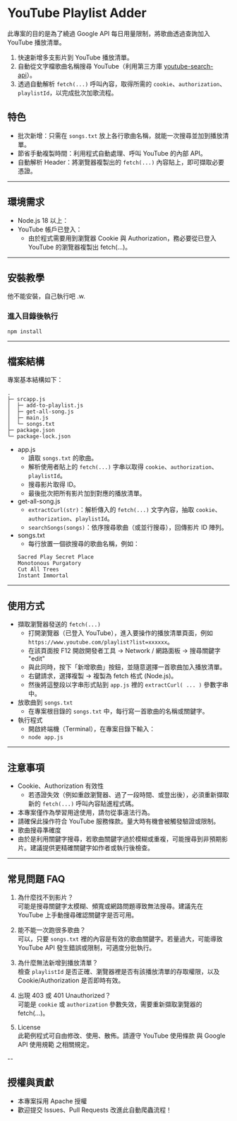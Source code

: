 # YouTube Playlist Adder

此專案的目的是為了繞過 Google API 每日用量限制，將歌曲透過查詢加入 YouTube 播放清單。

1. 快速新增多支影片到 YouTube 播放清單。
2. 自動從文字檔歌曲名稱搜尋
   YouTube（利用第三方庫 [youtube-search-api](https://www.npmjs.com/package/youtube-search-api)）。
3. 透過自動解析 `fetch(...)` 呼叫內容，取得所需的 `cookie`、`authorization`、`playlistId`，以完成批次加歌流程。

## 特色

- 批次新增：只需在 `songs.txt` 放上各行歌曲名稱，就能一次搜尋並加到播放清單。
- 節省手動複製時間：利用程式自動處理、呼叫 YouTube 的內部 API。
- 自動解析 Header：將瀏覽器複製出的 `fetch(...)` 內容貼上，即可擷取必要憑證。

---

## 環境需求

- Node.js 18 以上：
- YouTube 帳戶已登入：
    - 由於程式需要用到瀏覽器 Cookie 與 Authorization，務必要從已登入 YouTube 的瀏覽器複製出 fetch(...)。

---

## 安裝教學

他不能安裝，自己執行吧 .w.

### 進入目錄後執行

```shell
npm install
```

---

## 檔案結構

專案基本結構如下：

```
.
├─ srcapp.js
│  ├─ add-to-playlist.js
│  ├─ get-all-song.js
│  ├─ main.js
│  └─ songs.txt
├─ package.json
└─ package-lock.json
```

- app.js
    - 讀取 `songs.txt` 的歌曲。
    - 解析使用者貼上的 `fetch(...)` 字串以取得 `cookie`、`authorization`、`playlistId`。
    - 搜尋影片取得 ID。
    - 最後批次把所有影片加到對應的播放清單。
- get-all-song.js
    - `extractCurl(str)`：解析傳入的 `fetch(...)` 文字內容，抽取 `cookie`、`authorization`、`playlistId`。
    - `searchSongs(songs)`：依序搜尋歌曲（或並行搜尋），回傳影片 ID 陣列。
- songs.txt
    - 每行放置一個欲搜尋的歌曲名稱，例如：
  ```
  Sacred Play Secret Place
  Monotonous Purgatory
  Cut All Trees 
  Instant Immortal
  ```

---

## 使用方式

- 擷取瀏覽器發送的 `fetch(...)`
    - 打開瀏覽器（已登入 YouTube），進入要操作的播放清單頁面，例如 `https://www.youtube.com/playlist?list=xxxxxx`。
    - 在該頁面按 F12 開啟開發者工具 → Network / 網路面板 → 搜尋關鍵字 "edit"
    - 與此同時，按下「新增歌曲」按鈕，並隨意選擇一首歌曲加入播放清單。
    - 右鍵請求，選擇複製 → 複製為 fetch 格式 (Node.js)。
    - 然後將這整段以字串形式貼到 `app.js` 裡的 `extractCurl( ... )` 參數字串中。
- 放歌曲到 `songs.txt`
    - 在專案根目錄的 `songs.txt` 中，每行寫一首歌曲的名稱或關鍵字。
- 執行程式
    - 開啟終端機（Terminal），在專案目錄下輸入：
    - `node app.js`

---

## 注意事項

- Cookie、Authorization 有效性
    - 若憑證失效（例如重啟瀏覽器、過了一段時間、或登出後），必須重新擷取新的 `fetch(...)` 呼叫內容貼進程式碼。
- 本專案僅作為學習用途使用，請勿從事違法行為。
- 請確保此操作符合 YouTube 服務條款。量大時有機會被觸發驗證或限制。
- 歌曲搜尋準確度
- 由於是利用關鍵字搜尋，若歌曲關鍵字過於模糊或重複，可能搜尋到非預期影片。建議提供更精確關鍵字如作者或執行後檢查。

---

## 常見問題 FAQ

1. 為什麼找不到影片？  
   可能是搜尋關鍵字太模糊、頻寬或網路問題導致無法搜尋。建議先在 YouTube 上手動搜尋確認關鍵字是否可用。

2. 能不能一次跑很多歌曲？   
   可以，只要 `songs.txt` 裡的內容是有效的歌曲關鍵字。若量過大，可能導致 YouTube API 發生錯誤或限制，可適度分批執行。

3. 為什麼無法新增到播放清單？  
   檢查 `playlistId` 是否正確、瀏覽器裡是否有該播放清單的存取權限，以及 Cookie/Authorization 是否即時有效。

4. 出現 403 或 401 Unauthorized？  
   可能是 `cookie` 或 `authorization` 參數失效，需要重新擷取瀏覽器的 fetch(...)。

5. License  
   此範例程式可自由修改、使用、散佈。請遵守 YouTube 使用條款 與 Google API 使用規範 之相關規定。

--

## 授權與貢獻

- 本專案採用 Apache 授權
- 歡迎提交 Issues、Pull Requests 改進此自動爬蟲流程！
